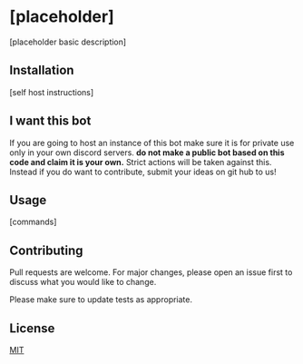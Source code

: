 # [placeholder]

[placeholder basic description]

## Installation

[self host instructions]

## I want this bot

If you are going to host an instance of this bot make sure it is for private use only in your own discord servers. **do not make a public bot based on this code and claim it is your own.** Strict actions will be taken against this. Instead if you do want to contribute, submit your ideas on git hub to us!  

## Usage

[commands]
## Contributing
Pull requests are welcome. For major changes, please open an issue first to discuss what you would like to change.

Please make sure to update tests as appropriate.





## License
[MIT](https://choosealicense.com/licenses/mit/)